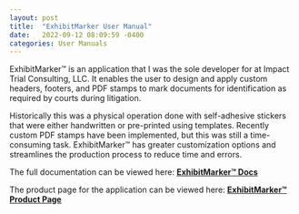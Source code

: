```yaml
---
layout: post
title:  "ExhibitMarker User Manual"
date:   2022-09-12 08:09:59 -0400
categories: User Manuals
---
```


ExhibitMarker&trade; is an application that I was the sole developer for at Impact Trial Consulting, LLC.  It enables the user to design and apply custom headers, footers, and PDF stamps to mark documents for identification as required by courts during litigation.

Historically this was a physical operation done with self-adhesive stickers that were either handwritten or pre-printed using templates.  Recently custom PDF stamps have been implemented, but this was still a time-consuming task.  ExhibitMarker&trade; has greater customization options and streamlines the production process to reduce time and errors.

The full documentation can be viewed here:  **<a href="https://matthewpierce-itc.github.io/emdocs/" target="_blank">ExhibitMarker&trade; Docs</a>**

The product page for the application can be viewed here:  **<a href="http://impacttrial.com/exhibitmarker" target="_blank">ExhibitMarker&trade; Product Page</a>**

